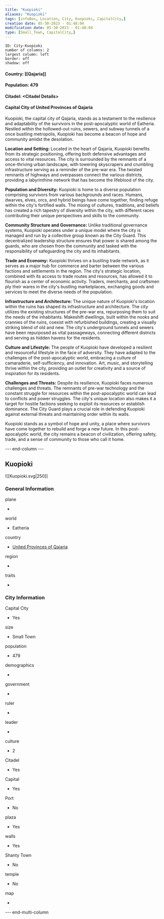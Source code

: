 ```yaml
---
title: "Kuopioki"
aliases: "Kuopioki"
tags: [infoBox, Location, City, Kuopioki, CapitalCity,]
creation date: 05-30-2023 - 01:48:04 
modification date: 05-30-2023 - 01:48:04
type: [Small_Town, CapitalCity,]
---
```



```start-multi-column  
ID: City-Kuopioki  
number of columns: 2  
largest column: left
border: off
shadow: off
```

#### Country: [[Qajaria]]

#### Population: 479

#### Citadel: &lt;Citadel Details&gt;

#### Capital City of United Provinces of Qajaria


Kuopioki, the capital city of Qajaria, stands as a testament to the resilience and adaptability of the survivors in the post-apocalyptic world of Eatheria. Nestled within the hollowed-out ruins, sewers, and subway tunnels of a once bustling metropolis, Kuopioki has become a beacon of hope and community amidst the desolation.

**Location and Setting:** Located in the heart of Qajaria, Kuopioki benefits from its strategic positioning, offering both defensive advantages and access to vital resources. The city is surrounded by the remnants of a once-thriving urban landscape, with towering skyscrapers and crumbling infrastructure serving as a reminder of the pre-war era. The twisted remnants of highways and overpasses connect the various districts, providing a labyrinthine network that has become the lifeblood of the city.

**Population and Diversity:** Kuopioki is home to a diverse population comprising survivors from various backgrounds and races. Humans, dwarves, elves, orcs, and hybrid beings have come together, finding refuge within the city's fortified walls. The mixing of cultures, traditions, and beliefs has created a rich tapestry of diversity within the city, with different races contributing their unique perspectives and skills to the community.

**Community Structure and Governance:** Unlike traditional governance systems, Kuopioki operates under a unique model where the city is managed and run by a collective group known as the City Guard. This decentralized leadership structure ensures that power is shared among the guards, who are chosen from the community and tasked with the responsibility of safeguarding the city and its inhabitants.

**Trade and Economy:** Kuopioki thrives on a bustling trade network, as it serves as a major hub for commerce and barter between the various factions and settlements in the region. The city's strategic location, combined with its access to trade routes and resources, has allowed it to flourish as a center of economic activity. Traders, merchants, and craftsmen ply their wares in the city's bustling marketplaces, exchanging goods and services to meet the diverse needs of the population.

**Infrastructure and Architecture:** The unique nature of Kuopioki's location within the ruins has shaped its infrastructure and architecture. The city utilizes the existing structures of the pre-war era, repurposing them to suit the needs of the inhabitants. Makeshift dwellings, built within the nooks and crannies of the ruins, coexist with refurbished buildings, creating a visually striking blend of old and new. The city's underground tunnels and sewers have been repurposed as vital passageways, connecting different districts and serving as hidden havens for the residents.

**Culture and Lifestyle:** The people of Kuopioki have developed a resilient and resourceful lifestyle in the face of adversity. They have adapted to the challenges of the post-apocalyptic world, embracing a culture of camaraderie, self-sufficiency, and innovation. Art, music, and storytelling thrive within the city, providing an outlet for creativity and a source of inspiration for its residents.

**Challenges and Threats:** Despite its resilience, Kuopioki faces numerous challenges and threats. The remnants of pre-war technology and the constant struggle for resources within the post-apocalyptic world can lead to conflicts and power struggles. The city's unique location also makes it a target for hostile factions seeking to exploit its resources or establish dominance. The City Guard plays a crucial role in defending Kuopioki against external threats and maintaining order within its walls.

Kuopioki stands as a symbol of hope and unity, a place where survivors have come together to rebuild and forge a new future. In this post-apocalyptic world, the city remains a beacon of civilization, offering safety, trade, and a sense of community to those who call it home.









--- end-column ---


<html>
    <div class="infobox">
        <div class="heading">
            <h2>Kuopioki</h2>
        </div>
    </div>
</html>

![[Kuopioki.svg|250]]

<html>
    <div class="infobox">
        <div class="infobox-group">
            <div class="heading">
                <h3>General Information</h3>
            </div>
            <div class="infobox-datarow">
                <p class="data-heading">plane</p>
                <ul class="data-content">
                    <li></li>
                </ul>
            </div>
            <div class="infobox-datarow">
                <p class="data-heading">world</p>
                <ul class="data-content">
                    <li>Eatheria</li>
                </ul>
            </div>
            <div class="infobox-datarow">
                <p class="data-heading">country</p>
                <ul class="data-content">
                    <li><a href="obsidian://open?vault=pf2eVault&file=zCampaign%2FEatheria%2FLocations%2FCountries%2FQajaria/United Provinces of Qajaria.md">United Provinces of Qajaria</a></li>
                </ul>
            </div>
            <div class="infobox-datarow">
                <p class="data-heading">region</p>
                <ul class="data-content">
                    <li></li>
                </ul>
            </div>
            <div class="infobox-datarow">
                <p class="data-heading">traits</p>
                <ul class="data-content">
                    <li></li>
                </ul>
            </div>
            <div class="heading">
                <h3>City Information</h3>
            </div>
            <div class="infobox-datarow">
                <p class="data-heading">Capital City</p>
                <ul class="data-content">
                    <li>Yes</li>
                </ul>
            </div>
            <div class="infobox-datarow">
                <p class="data-heading">size</p>
                <ul class="data-content">
                    <li>Small Town</li>
                </ul>
            </div>
            <div class="infobox-datarow">
                <p class="data-heading">population</p>
                <ul class="data-content">
                    <li>479</li>
                </ul>
            </div>
            <div class="infobox-datarow">
                <p class="data-heading">demographics</p>
                <ul class="data-content">
                    <li></li>
                </ul>
            </div>
            <div class="infobox-datarow">
                <p class="data-heading">government</p>
                <ul class="data-content">
                    <li></li>
                </ul>
            </div>
            <div class="infobox-datarow">
                <p class="data-heading">ruler</p>
                <ul class="data-content">
                    <li></li>
                </ul>
            </div>
            <div class="infobox-datarow">
                <p class="data-heading">leader</p>
                <ul class="data-content">
                    <li></li>
                </ul>
            </div>
            <div class="infobox-datarow">
                <p class="data-heading">culture</p>
                <ul class="data-content">
                    <li>2</li>
                </ul>
            </div>
            <div class="infobox-datarow">
                <p class="data-heading">Citadel</p>
                <ul class="data-content">
                    <li>Yes</li>
                </ul>
            </div>
            <div class="infobox-datarow">
                <p class="data-heading">Capital</p>
                <ul class="data-content">
                    <li>Yes</li>
                </ul>
            </div>
            <div class="infobox-datarow">
                <p class="data-heading">Port</p>
                <ul class="data-content">
                    <li>No</li>
                </ul>
            </div>
            <div class="infobox-datarow">
                <p class="data-heading">plaza</p>
                <ul class="data-content">
                    <li>Yes</li>
                </ul>
            </div>
            <div class="infobox-datarow">
                <p class="data-heading">walls</p>
                <ul class="data-content">
                    <li>Yes</li>
                </ul>
            </div>
            <div class="infobox-datarow">
                <p class="data-heading">Shanty Town</p>
                <ul class="data-content">
                    <li>No</li>
                </ul>
            </div>
            <div class="infobox-datarow">
                <p class="data-heading">temple</p>
                <ul class="data-content">
                    <li>No</li>
                </ul>
            </div>
            <div class="infobox-datarow">
                <p class="data-heading">map</p>
                <ul class="data-content">
                    <li></li>
                </ul>
            </div>
        </div>
    </div>
</div>
</html>

--- end-multi-column